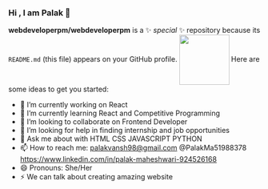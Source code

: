 ### Hi , I am Palak 👋


**webdeveloperpm/webdeveloperpm** is a ✨ _special_ ✨ repository because its `README.md` (this file) appears on your GitHub profile.
<a href="https://pin.it/4boxqJY" target="blank"><img align="center" src="URL_TO_YOUR_IMAGE" height="100" /></a>
Here are some ideas to get you started:

- 🔭 I’m currently working on React
- 🌱 I’m currently learning React and Competitive Programming
- 👯 I’m looking to collaborate on Frontend Developer
- 🤔 I’m looking for help in finding internship and job opportunities                           
- 💬 Ask me about  with HTML CSS JAVASCRIPT PYTHON
- 📫 How to reach me: palakvansh98@gmail.com @PalakMa51988378 https://www.linkedin.com/in/palak-maheshwari-924526168
- 😄 Pronouns: She/Her
- ⚡ We can talk about creating amazing website
